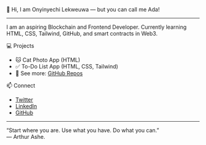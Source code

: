 👋 Hi, I am Onyinyechi Lekweuwa — but you can call me Ada!

---

I am an aspiring Blockchain and Frontend Developer. Currently learning HTML, CSS, Tailwind, GitHub, and smart contracts in Web3.

💻 Projects
- 🐱 Cat Photo App (HTML)
- ✅ To-Do List App (HTML, CSS, Tailwind)
- 📁 See more: [GitHub Repos](https://github.com/theglobalada?tab=repositories)
  
📫 Connect
- [Twitter](https://x.com/theglobalada)
- [LinkedIn](https://www.linkedin.com/in/onyinyechi-lekweuwa/)
- [GitHub](https://github.com/theglobalada)
---
“Start where you are. Use what you have. Do what you can.”  
  — Arthur Ashe.
